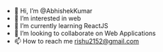 - 👋 Hi, I’m @AbhishekKumar
- 👀 I’m interested in web 
- 🌱 I’m currently learning ReactJS 
- 💞️ I’m looking to collaborate on Web Applications
- 📫 How to reach me rishu2152@gmail.com
